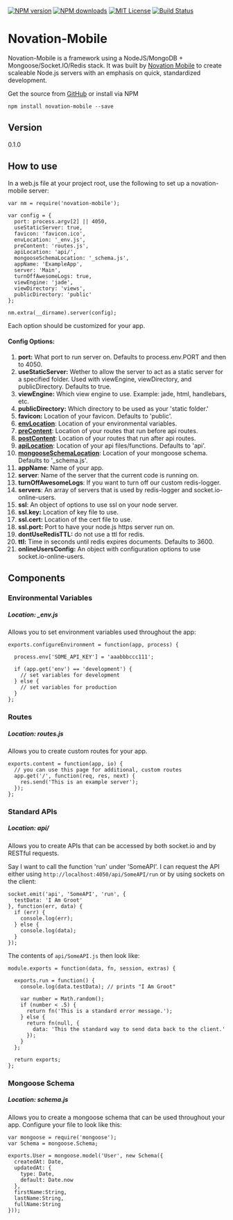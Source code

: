 [![NPM version][npm-version-image]][npm-url] [![NPM downloads][npm-downloads-image]][npm-url] [![MIT License][license-image]][license-url] [![Build Status][travis-image]][travis-url]

# Novation-Mobile

Novation-Mobile is a framework using a NodeJS/MongoDB + Mongoose/Socket.IO/Redis stack. It was built by [Novation Mobile](http://www.novationmobile.com) to create scaleable Node.js servers with an emphasis on quick, standardized development.

Get the source from [GitHub](https://github.com/chapinkapa/novation-mobile) or install via NPM

    npm install novation-mobile --save

## Version

0.1.0

## How to use

In a web.js file at your project root, use the following to set up a novation-mobile server:

    var nm = require('novation-mobile');

    var config = {
      port: process.argv[2] || 4050,
      useStaticServer: true,
      favicon: 'favicon.ico',
      envLocation: '_env.js',
      preContent: 'routes.js',
      apiLocation: 'api/',
      mongooseSchemaLocation: '_schema.js',
      appName: 'ExampleApp',
      server: 'Main',
      turnOffAwesomeLogs: true,
      viewEngine: 'jade',
      viewDirectory: 'views',
      publicDirectory: 'public'
    };

    nm.extra(__dirname).server(config);

Each option should be customized for your app. 

#### Config Options:

1. **port:** What port to run server on. Defaults to process.env.PORT and then to 4050.
1. **useStaticServer:** Wether to allow the server to act as a static server for a specified folder. Used with viewEngine, viewDirectory, and publicDirectory. Defaults to true.
1. **viewEngine:** Which view engine to use. Example: jade, html, handlebars, etc.
1. **publicDirectory:** Which directory to be used as your 'static folder.'
1. **favicon:** Location of your favicon. Defaults to 'public'.
1. **[envLocation](#environmental-variables)**: Location of your environmental variables.
1. **[preContent](#routes)**: Location of your routes that run before api routes.
1. **[postContent](#routes)**: Location of your routes that run after api routes.
1. **[apiLocation](#standard-apis)**: Location of your api files/functions. Defaults to 'api'.
1. **[mongooseSchemaLocation](#mongoose-schema)**: Location of your mongoose schema. Defaults to '_schema.js'.
1. **appName**: Name of your app.
1. **server**: Name of the server that the current code is running on.
1. **turnOffAwesomeLogs**: If you want to turn off our custom redis-logger.
1. **servers**: An array of servers that is used by redis-logger and socket.io-online-users.
1. **ssl**: An object of options to use ssl on your node server.
1. **ssl.key:** Location of key file to use.
1. **ssl.cert:** Location of the cert file to use.
1. **ssl.port:** Port to have your node.js https server run on.
1. **dontUseRedisTTL:** do not use a ttl for redis.
1. **ttl:** Time in seconds until redis expires documents. Defaults to 3600.
1. **onlineUsersConfig:** An object with configuration options to use socket.io-online-users.

## Components

### Environmental Variables

##### Location: _env.js

Allows you to set environment variables used throughout the app:

    exports.configureEnvironment = function(app, process) {

      process.env['SOME_API_KEY'] = 'aaabbbccc111';

      if (app.get('env') == 'development') {
        // set variables for development
      } else {
        // set variables for production
      }
    };

### Routes

##### Location: routes.js

Allows you to create custom routes for your app.

    exports.content = function(app, io) {
      // you can use this page for additional, custom routes
      app.get('/', function(req, res, next) {
        res.send('This is an example server');
      });
    };

### Standard APIs

##### Location: api/

Allows you to create APIs that can be accessed by both socket.io and by RESTful requests.

Say I want to call the function 'run' under 'SomeAPI'. I can request the API either using ``http://localhost:4050/api/SomeAPI/run`` or by using sockets on the client:

    socket.emit('api', 'SomeAPI', 'run', {
      testData: 'I Am Groot'
    }, function(err, data) {
      if (err) {
        console.log(err);
      } else {
        console.log(data);
      }
    });

The contents of ``api/SomeAPI.js`` then look like:

    module.exports = function(data, fn, session, extras) {

      exports.run = function() {
        console.log(data.testData); // prints "I Am Groot"

        var number = Math.random();
        if (number < .5) {
          return fn('This is a standard error message.');
        } else {
          return fn(null, {
            data: 'This the standard way to send data back to the client.'
          });
        }
      };

      return exports;
    };

### Mongoose Schema

##### Location: schema.js

Allows you to create a mongoose schema that can be used throughout your app. Configure your file to look like this:

    var mongoose = require('mongoose');
    var Schema = mongoose.Schema;

    exports.User = mongoose.model('User', new Schema({
      createdAt: Date,
      updatedAt: {
        type: Date,
        default: Date.now
      },
      firstName:String,
      lastName:String,
      fullName:String
    }));


[license-image]: http://img.shields.io/badge/license-MIT-blue.svg?style=flat-square
[license-url]: https://github.com/chapinkapa/novation-mobile/blob/master/LICENSE

[npm-version-image]: http://img.shields.io/npm/v/novation-mobile.svg?style=flat-square
[npm-downloads-image]: http://img.shields.io/npm/dm/novation-mobile.svg?style=flat-square
[npm-url]: https://npmjs.org/package/novation-mobile

[travis-image]: http://img.shields.io/travis/chapinkapa/novation-mobile.svg?style=flat-square
[travis-url]: http://travis-ci.org/chapinkapa/novation-mobile